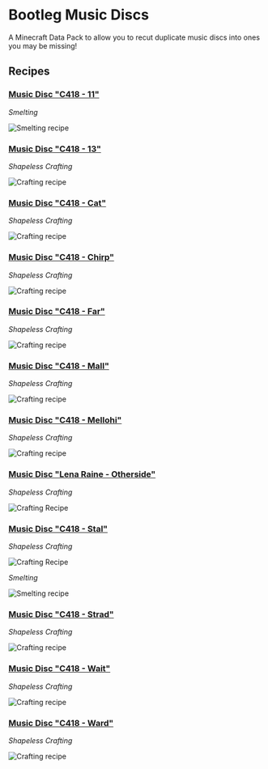# Bootleg Music Discs

A Minecraft Data Pack to allow you to recut duplicate music discs into ones you may be missing!

## Recipes

### <u>Music Disc "C418 - 11"</u>

*Smelting*

![Smelting recipe](https://cdn.discordapp.com/attachments/776946030658060289/974177523762069505/music_disc_11.gif)


### <u>Music Disc "C418 - 13"</u>

*Shapeless Crafting*

![Crafting recipe](https://cdn.discordapp.com/attachments/776946030658060289/974183717830557736/music_disc_13.gif)

### <u>Music Disc "C418 - Cat"</u>

*Shapeless Crafting*

![Crafting recipe](https://cdn.discordapp.com/attachments/776946030658060289/974184718713118720/music_disc_blocks.gif)

### <u>Music Disc "C418 - Chirp"</u>

*Shapeless Crafting*

![Crafting recipe](https://cdn.discordapp.com/attachments/776946030658060289/974186904268439562/music_disc_chirp.gif)

### <u>Music Disc "C418 - Far"</u>

*Shapeless Crafting*

![Crafting recipe](https://cdn.discordapp.com/attachments/776946030658060289/974187763169632276/music_disc_far.gif)

### <u>Music Disc "C418 - Mall"</u>

*Shapeless Crafting*

![Crafting recipe](https://cdn.discordapp.com/attachments/776946030658060289/974188813029113896/music_disc_mall_fix.gif)

### <u>Music Disc "C418 - Mellohi"</u>

*Shapeless Crafting*

![Crafting recipe](https://cdn.discordapp.com/attachments/776946030658060289/974190265403330560/music_disc_mellohi.gif)

### <u>Music Disc "Lena Raine - Otherside"</u>

*Shapeless Crafting*

![Crafting Recipe](https://cdn.discordapp.com/attachments/776946030658060289/974191184413097994/music_disc_otherside.gif)

### <u>Music Disc "C418 - Stal"</u>

*Shapeless Crafting*

![Crafting Recipe](https://cdn.discordapp.com/attachments/776946030658060289/974192410483638282/music_disc_stal.gif)

*Smelting*

![Smelting recipe](https://cdn.discordapp.com/attachments/776946030658060289/974192410714333184/unknown.png)

### <u>Music Disc "C418 - Strad"</u>

*Shapeless Crafting*

![Crafting recipe](https://cdn.discordapp.com/attachments/776946030658060289/974193374775087104/music_disc_strad.gif)

### <u>Music Disc "C418 - Wait"</u>

*Shapeless Crafting*

![Crafting recipe](https://cdn.discordapp.com/attachments/776946030658060289/974194246468919356/music_disc_wait.gif)

### <u>Music Disc "C418 - Ward"</u>

*Shapeless Crafting*

![Crafting recipe](https://cdn.discordapp.com/attachments/776946030658060289/974195113167310938/music_disc_ward.gif)
